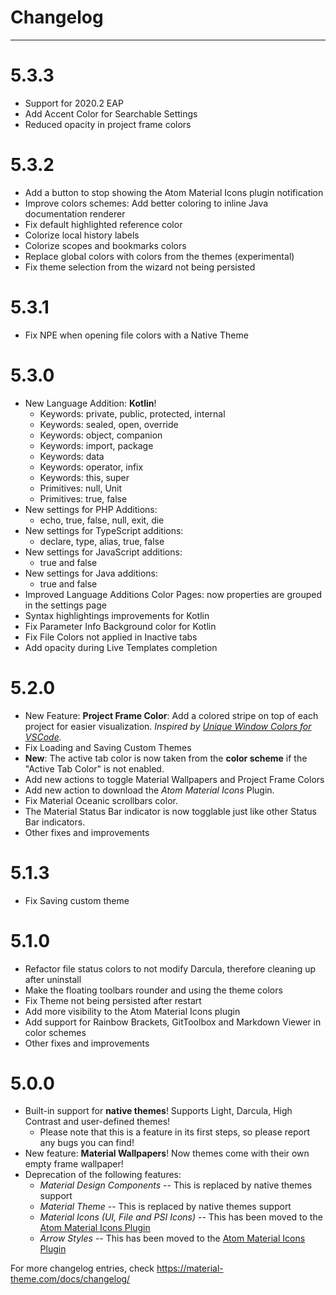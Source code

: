 # Changelog
----
# 5.3.3
- Support for 2020.2 EAP
- Add Accent Color for Searchable Settings
- Reduced opacity in project frame colors

# 5.3.2
- Add a button to stop showing the Atom Material Icons plugin notification
- Improve colors schemes: Add better coloring to inline Java documentation renderer
- Fix default highlighted reference color
- Colorize local history labels
- Colorize scopes and bookmarks colors
- Replace global colors with colors from the themes (experimental)
- Fix theme selection from the wizard not being persisted

# 5.3.1
- Fix NPE when opening file colors with a Native Theme

# 5.3.0
- New Language Addition: **Kotlin**!
    - Keywords: private, public, protected, internal
    - Keywords: sealed, open, override
    - Keywords: object, companion
    - Keywords: import, package
    - Keywords: data
    - Keywords: operator, infix
    - Keywords: this, super
    - Primitives: null, Unit
    - Primitives: true, false
- New settings for PHP Additions:
    - echo, true, false, null, exit, die
- New settings for TypeScript additions:
    - declare, type, alias, true, false
- New settings for JavaScript additions:
    - true and false
- New settings for Java additions:
    - true and false
- Improved Language Additions Color Pages: now properties are grouped in the settings page
- Syntax highlightings improvements for Kotlin
- Fix Parameter Info Background color for Kotlin
- Fix File Colors not applied in Inactive tabs
- Add opacity during Live Templates completion

# 5.2.0
- New Feature: **Project Frame Color**: Add a colored stripe on top of each project for easier visualization. _Inspired by [Unique Window Colors for VSCode](https://marketplace.visualstudio.com/items?itemName=stuart.unique-window-colors)._
- Fix Loading and Saving Custom Themes
- **New**: The active tab color is now taken from the **color scheme** if the "Active Tab Color" is not enabled.
- Add new actions to toggle Material Wallpapers and Project Frame Colors
- Add new action to download the *Atom Material Icons* Plugin.
- Fix Material Oceanic scrollbars color.
- The Material Status Bar indicator is now togglable just like other Status Bar indicators.
- Other fixes and improvements

# 5.1.3
- Fix Saving custom theme

# 5.1.0
- Refactor file status colors to not modify Darcula, therefore cleaning up after uninstall
- Make the floating toolbars rounder and using the theme colors
- Fix Theme not being persisted after restart
- Add more visibility to the Atom Material Icons plugin
- Add support for Rainbow Brackets, GitToolbox and Markdown Viewer in color schemes
- Other fixes and improvements

# 5.0.0
- Built-in support for **native themes**! Supports Light, Darcula, High Contrast and user-defined themes!
    - Please note that this is a feature in its first steps, so please report any bugs you can find!
- New feature: **Material Wallpapers**! Now themes come with their own empty frame wallpaper!
- Deprecation of the following features:
    - _Material Design Components_ -- This is replaced by native themes support
    - _Material Theme_ -- This is replaced by native themes support
    - _Material Icons (UI, File and PSI Icons)_ -- This has been moved to the [Atom Material Icons Plugin](https://plugins.jetbrains.com/plugin/10044-atom-material-icons)
    - _Arrow Styles_ -- This has been moved to the [Atom Material Icons Plugin](https://plugins.jetbrains.com/plugin/10044-atom-material-icons)

For more changelog entries, check <https://material-theme.com/docs/changelog/>